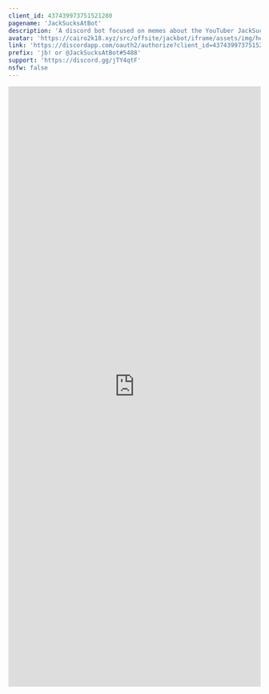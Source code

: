 ```yaml
---
client_id: 437439973751521280
pagename: 'JackSucksAtBot'
description: 'A discord bot focused on memes about the YouTuber JackSucksAtLife and much more..'
avatar: 'https://cairo2k18.xyz/src/offsite/jackbot/iframe/assets/img/headerlogo.png'
link: 'https://discordapp.com/oauth2/authorize?client_id=437439973751521280&permissions=314440&scope=bot'
prefix: 'jb! or @JackSucksAtBot#5488'
support: 'https://discord.gg/jTY4qtF'
nsfw: false
---
```

<iframe src="https://cairo2k18.xyz/src/offsite/jackbot/iframe/index.html" style="border:0px #000000 solid;" name="JackBot Description Frame" scrolling="no" frameborder="0" marginheight="0px" marginwidth="0px" height="1200px" width="100%px" allowfullscreen></iframe>